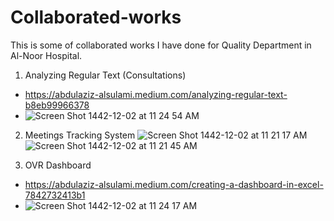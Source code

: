 # Collaborated-works
This is some of collaborated works I have done for Quality Department in Al-Noor Hospital.
1. Analyzing Regular Text (Consultations)
- https://abdulaziz-alsulami.medium.com/analyzing-regular-text-b8eb99966378
- ![Screen Shot 1442-12-02 at 11 24 54 AM](https://user-images.githubusercontent.com/55038583/125255252-e87f5c80-e303-11eb-8f1c-e887c316c0c8.png)

2. Meetings Tracking System
![Screen Shot 1442-12-02 at 11 21 17 AM](https://user-images.githubusercontent.com/55038583/125254745-6c851480-e303-11eb-80c8-b13e26bd9939.png)
![Screen Shot 1442-12-02 at 11 21 45 AM](https://user-images.githubusercontent.com/55038583/125254753-6f800500-e303-11eb-92f2-b6fa6c016853.png)

3. OVR Dashboard
- https://abdulaziz-alsulami.medium.com/creating-a-dashboard-in-excel-7842732413b1
- ![Screen Shot 1442-12-02 at 11 24 17 AM](https://user-images.githubusercontent.com/55038583/125255234-e3221200-e303-11eb-8633-de5e988afd0f.png)
